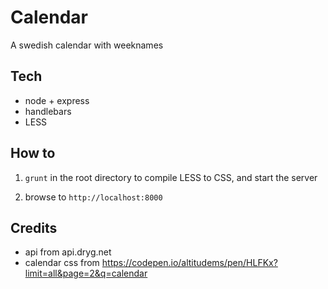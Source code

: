 # Calendar
A swedish calendar with weeknames

## Tech
+ node + express
+ handlebars
+ LESS

## How to
1. `grunt` in the root directory to compile LESS to CSS, and start the server

2. browse to `http://localhost:8000`

## Credits
* api from api.dryg.net
* calendar css from https://codepen.io/altitudems/pen/HLFKx?limit=all&page=2&q=calendar